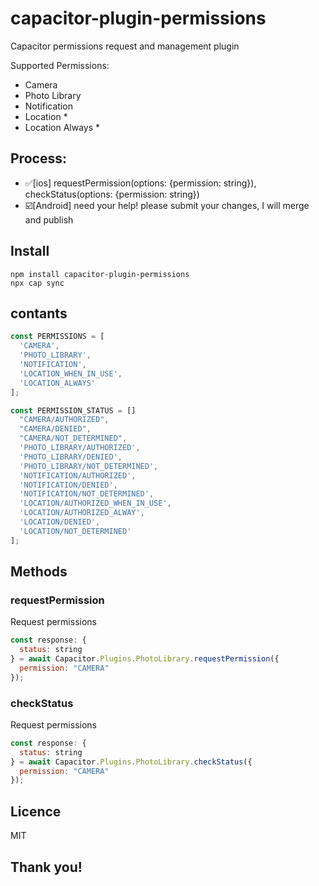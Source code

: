 # capacitor-plugin-permissions

Capacitor permissions request and management plugin

Supported Permissions:

- Camera
- Photo Library
- Notification
- Location \*
- Location Always \*

## Process:

- ✅[ios] requestPermission(options: {permission: string}), checkStatus(options: {permission: string})
- ☑️[Android] need your help! please submit your changes, I will merge and publish

## Install

```
npm install capacitor-plugin-permissions
npx cap sync
```

## contants

```javascript
const PERMISSIONS = [
  'CAMERA',
  'PHOTO_LIBRARY',
  'NOTIFICATION',
  'LOCATION_WHEN_IN_USE',
  'LOCATION_ALWAYS'
];

const PERMISSION_STATUS = []
  "CAMERA/AUTHORIZED",
  "CAMERA/DENIED",
  "CAMERA/NOT_DETERMINED",
  'PHOTO_LIBRARY/AUTHORIZED',
  'PHOTO_LIBRARY/DENIED',
  'PHOTO_LIBRARY/NOT_DETERMINED',
  'NOTIFICATION/AUTHORIZED',
  'NOTIFICATION/DENIED',
  'NOTIFICATION/NOT_DETERMINED',
  'LOCATION/AUTHORIZED_WHEN_IN_USE',
  'LOCATION/AUTHORIZED_ALWAY',
  'LOCATION/DENIED',
  'LOCATION/NOT_DETERMINED'
];
```

## Methods

### requestPermission

Request permissions

```javascript
const response: {
  status: string
} = await Capacitor.Plugins.PhotoLibrary.requestPermission({
  permission: "CAMERA"
});
```

### checkStatus

Request permissions

```javascript
const response: {
  status: string
} = await Capacitor.Plugins.PhotoLibrary.checkStatus({
  permission: "CAMERA"
});
```

## Licence

MIT

## Thank you!

